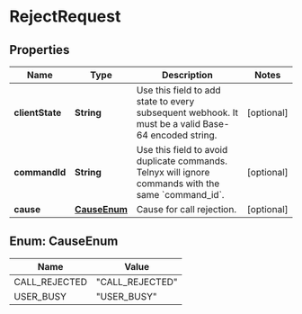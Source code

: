# RejectRequest

## Properties
Name | Type | Description | Notes
------------ | ------------- | ------------- | -------------
**clientState** | **String** | Use this field to add state to every subsequent webhook. It must be a valid Base-64 encoded string. |  [optional]
**commandId** | **String** | Use this field to avoid duplicate commands. Telnyx will ignore commands with the same &#x60;command_id&#x60;. |  [optional]
**cause** | [**CauseEnum**](#CauseEnum) | Cause for call rejection. |  [optional]

<a name="CauseEnum"></a>
## Enum: CauseEnum
Name | Value
---- | -----
CALL_REJECTED | &quot;CALL_REJECTED&quot;
USER_BUSY | &quot;USER_BUSY&quot;
